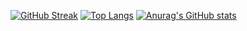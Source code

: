 [![GitHub Streak](https://streak-stats.demolab.com/?user=kaskil12)](https://git.io/streak-stats)
[![Top Langs](https://github-readme-stats.vercel.app/api/top-langs/?username=kaskil12)](https://github.com/anuraghazra/github-readme-stats)
[![Anurag's GitHub stats](https://github-readme-stats.vercel.app/api?username=kaskil12&theme=transparent)](https://github.com/anuraghazra/github-readme-stats)

